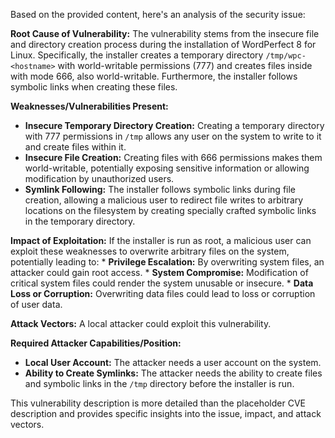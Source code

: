 Based on the provided content, here's an analysis of the security issue:

**Root Cause of Vulnerability:**
The vulnerability stems from the insecure file and directory creation process during the installation of WordPerfect 8 for Linux. Specifically, the installer creates a temporary directory `/tmp/wpc-<hostname>` with world-writable permissions (777) and creates files inside with mode 666, also world-writable. Furthermore, the installer follows symbolic links when creating these files.

**Weaknesses/Vulnerabilities Present:**
*   **Insecure Temporary Directory Creation:** Creating a temporary directory with 777 permissions in `/tmp` allows any user on the system to write to it and create files within it.
*   **Insecure File Creation:** Creating files with 666 permissions makes them world-writable, potentially exposing sensitive information or allowing modification by unauthorized users.
*   **Symlink Following:** The installer follows symbolic links during file creation, allowing a malicious user to redirect file writes to arbitrary locations on the filesystem by creating specially crafted symbolic links in the temporary directory.

**Impact of Exploitation:**
If the installer is run as root, a malicious user can exploit these weaknesses to overwrite arbitrary files on the system, potentially leading to:
    *   **Privilege Escalation:** By overwriting system files, an attacker could gain root access.
    *   **System Compromise:** Modification of critical system files could render the system unusable or insecure.
    *   **Data Loss or Corruption:** Overwriting data files could lead to loss or corruption of user data.

**Attack Vectors:**
A local attacker could exploit this vulnerability.

**Required Attacker Capabilities/Position:**
*   **Local User Account:** The attacker needs a user account on the system.
*   **Ability to Create Symlinks:** The attacker needs the ability to create files and symbolic links in the `/tmp` directory before the installer is run.

This vulnerability description is more detailed than the placeholder CVE description and provides specific insights into the issue, impact, and attack vectors.